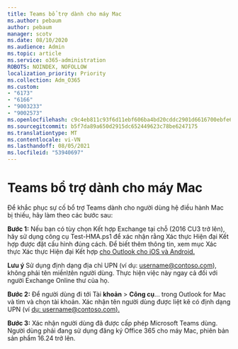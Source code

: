```yaml
---
title: Teams bổ trợ dành cho máy Mac
ms.author: pebaum
author: pebaum
manager: scotv
ms.date: 08/10/2020
ms.audience: Admin
ms.topic: article
ms.service: o365-administration
ROBOTS: NOINDEX, NOFOLLOW
localization_priority: Priority
ms.collection: Adm_O365
ms.custom:
- "6173"
- "6166"
- "9003233"
- "9002573"
ms.openlocfilehash: c9c4eb811c93f6d11ebf606ba4bd20cddc2901d6616700ebfe6ef597dd8dc006
ms.sourcegitcommit: b5f7da89a650d2915dc652449623c78be6247175
ms.translationtype: MT
ms.contentlocale: vi-VN
ms.lasthandoff: 08/05/2021
ms.locfileid: "53940697"
---
```

# <a name="teams-add-in-for-mac"></a>Teams bổ trợ dành cho máy Mac

Để khắc phục sự cố bổ trợ Teams dành cho người dùng hệ điều hành Mac bị thiếu, hãy làm theo các bước sau:

**Bước 1:** Nếu bạn có tùy chọn Kết hợp Exchange tại chỗ (2016 CU3 trở lên), hãy sử dụng công cụ Test-HMA.ps1 để xác nhận rằng Xác thực Hiện đại Kết hợp được đặt cấu hình đúng cách. Để biết thêm thông tin, xem mục Xác thực Xác thực Hiện đại Kết hợp [cho Outlook cho iOS và Android.](https://aka.ms/TestHMAEAS)  

**Lưu ý** Sử dụng định dạng địa chỉ UPN (ví dụ: [username@contoso.com](mailto:username@contoso.com)), không phải tên miền\tên người dùng. Thực hiện việc này ngay cả đối với người Exchange Online thư của họ.

**Bước 2:** Để người dùng đi tới Tài **khoản**  >  **Công cụ**... trong Outlook for Mac và tìm và chọn tài khoản. Xác nhận tên người dùng được liệt kê có định dạng UPN (ví [dụ: username@contoso.com).](mailto:username@contoso.com)

**Bước 3:** Xác nhận người dùng đã được cấp phép Microsoft Teams dùng. Người dùng phải đang sử dụng đăng ký Office 365 cho máy Mac, phiên bản sản phẩm 16.24 trở lên.